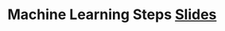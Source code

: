 # Machine Learning Steps [Slides](https://github.com/Make-School-Courses/DS-2.1-Machine-Learning/blob/master/Notebooks/ML%20Models.key)
